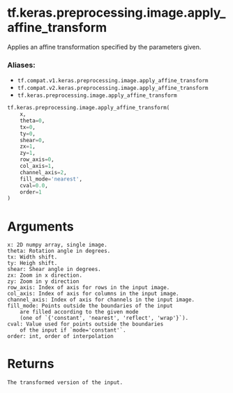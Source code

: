 <div itemscope itemtype="http://developers.google.com/ReferenceObject">
<meta itemprop="name" content="tf.keras.preprocessing.image.apply_affine_transform" />
<meta itemprop="path" content="Stable" />
</div>

# tf.keras.preprocessing.image.apply_affine_transform

Applies an affine transformation specified by the parameters given.

### Aliases:

* `tf.compat.v1.keras.preprocessing.image.apply_affine_transform`
* `tf.compat.v2.keras.preprocessing.image.apply_affine_transform`
* `tf.keras.preprocessing.image.apply_affine_transform`

``` python
tf.keras.preprocessing.image.apply_affine_transform(
    x,
    theta=0,
    tx=0,
    ty=0,
    shear=0,
    zx=1,
    zy=1,
    row_axis=0,
    col_axis=1,
    channel_axis=2,
    fill_mode='nearest',
    cval=0.0,
    order=1
)
```

<!-- Placeholder for "Used in" -->

# Arguments
    x: 2D numpy array, single image.
    theta: Rotation angle in degrees.
    tx: Width shift.
    ty: Heigh shift.
    shear: Shear angle in degrees.
    zx: Zoom in x direction.
    zy: Zoom in y direction
    row_axis: Index of axis for rows in the input image.
    col_axis: Index of axis for columns in the input image.
    channel_axis: Index of axis for channels in the input image.
    fill_mode: Points outside the boundaries of the input
        are filled according to the given mode
        (one of `{'constant', 'nearest', 'reflect', 'wrap'}`).
    cval: Value used for points outside the boundaries
        of the input if `mode='constant'`.
    order: int, order of interpolation

# Returns
    The transformed version of the input.